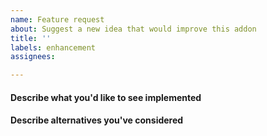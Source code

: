 ```yaml
---
name: Feature request
about: Suggest a new idea that would improve this addon
title: ''
labels: enhancement
assignees:

---
```

<!-- FILE A SEPARATE ISSUE for every enchancement unless they are closely related! -->

#### Describe what you'd like to see implemented
<!-- A clear and concise description of what you want to happen and why. -->

#### Describe alternatives you've considered
<!-- A clear and concise description of any alternative solutions or features you've considered. -->
